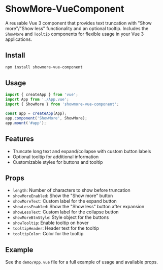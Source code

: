 
# ShowMore-VueComponent

A reusable Vue 3 component that provides text truncation with "Show more"/"Show less" functionality and an optional tooltip. Includes the `ShowMore` and `Tooltip` components for flexible usage in your Vue 3 applications.

## Install
```bash
npm install showmore-vue-component
```

## Usage
```js
import { createApp } from 'vue';
import App from './App.vue';
import { ShowMore } from 'showmore-vue-component';

const app = createApp(App);
app.component('ShowMore', ShowMore);
app.mount('#app');
```

## Features
- Truncate long text and expand/collapse with custom button labels
- Optional tooltip for additional information
- Customizable styles for buttons and tooltip

## Props
- `length`: Number of characters to show before truncation
- `showMoreEnabled`: Show the "Show more" button
- `showMoreText`: Custom label for the expand button
- `showLessEnabled`: Show the "Show less" button after expansion
- `showLessText`: Custom label for the collapse button
- `showMoreBtnStyle`: Style object for the buttons
- `showTooltip`: Enable tooltip on hover
- `tooltipHeader`: Header text for the tooltip
- `tooltipColor`: Color for the tooltip

## Example
See the `demo/App.vue` file for a full example of usage and available props.
